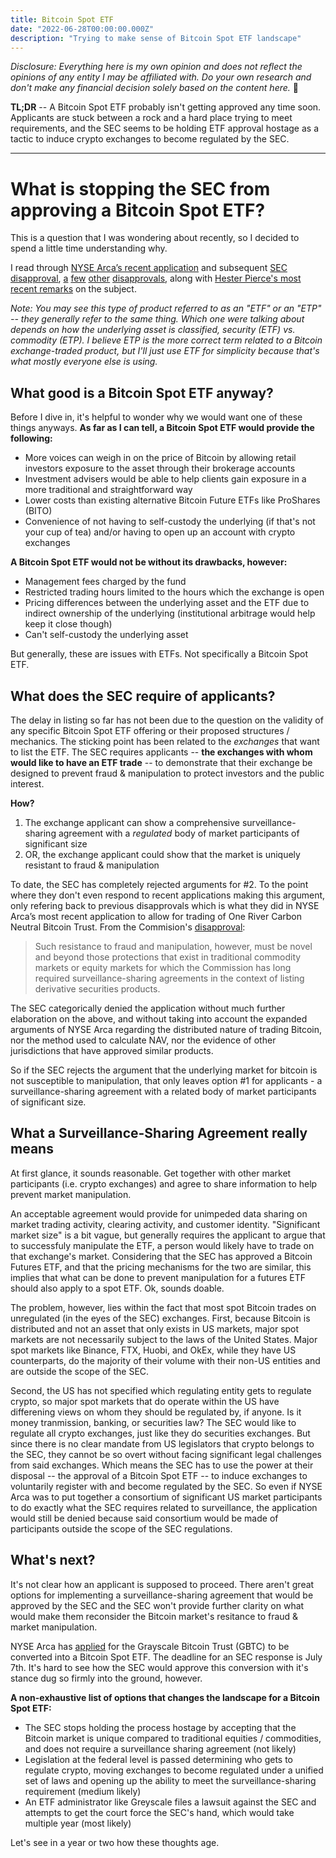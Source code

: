 ```yaml
---
title: Bitcoin Spot ETF
date: "2022-06-28T00:00:00.000Z"
description: "Trying to make sense of Bitcoin Spot ETF landscape"
---
```


_Disclosure: Everything here is my own opinion and does not reflect the opinions of any entity I may be affiliated with. Do your own research and don't make any financial decision solely based on the content here._ 🤷

**TL;DR** -- A Bitcoin Spot ETF probably isn't getting approved any time soon. Applicants are stuck between a rock and a hard place trying to meet requirements, and the SEC seems to be holding ETF approval hostage as a tactic to induce crypto exchanges to become regulated by the SEC.

<hr>

# What is stopping the SEC from approving a Bitcoin Spot ETF?

This is a question that I was wondering about recently, so I decided to spend a little time understanding why.

I read through [NYSE Arca’s recent application](https://www.sec.gov/rules/sro/nysearca/2021/34-93171.pdf) and subsequent [SEC disapproval](https://www.sec.gov/rules/sro/nysearca/2022/34-94999.pdf), [a](https://www.sec.gov/rules/sro/cboebzx/2022/34-94396.pdf) [few](https://www.sec.gov/rules/sro/cboebzx/2022/34-94080.pdf) [other](https://www.sec.gov/rules/sro/nysearca/2022/34-94395.pdf) [disapprovals](https://www.sec.gov/rules/sro/cboebzx/2021/34-93559.pdf), along with [Hester Pierce's most recent remarks](https://sec.gov/news/speech/peirce-remarks-regulatory-transparency-project-conference) on the subject.

_Note: You may see this type of product referred to as an "ETF" or an "ETP" -- they generally refer to the same thing. Which one were talking about depends on how the underlying asset is classified, security (ETF) vs. commodity (ETP). I believe ETP is the more correct term related to a Bitcoin exchange-traded product, but I'll just use ETF for simplicity because that's what mostly everyone else is using._

## What good is a Bitcoin Spot ETF anyway?

Before I dive in, it's helpful to wonder why we would want one of these things anyways. **As far as I can tell, a Bitcoin Spot ETF would provide the following:**

- More voices can weigh in on the price of Bitcoin by allowing retail investors exposure to the asset through their brokerage accounts
- Investment advisers would be able to help clients gain exposure in a more traditional and straightforward way
- Lower costs than existing alternative Bitcoin Future ETFs like ProShares (BITO)
- Convenience of not having to self-custody the underlying (if that's not your cup of tea) and/or having to open up an account with crypto exchanges

**A Bitcoin Spot ETF would not be without its drawbacks, however:**

- Management fees charged by the fund
- Restricted trading hours limited to the hours which the exchange is open
- Pricing differences between the underlying asset and the ETF due to indirect ownership of the underlying (institutional arbitrage would help keep it close though)
- Can't self-custody the underlying asset

But generally, these are issues with ETFs. Not specifically a Bitcoin Spot ETF.

## What does the SEC require of applicants?

The delay in listing so far has not been due to the question on the validity of any specific Bitcoin Spot ETF offering or their proposed structures / mechanics. The sticking point has been related to the _exchanges_ that want to list the ETF. The SEC requires applicants -- **the exchanges with whom would like to have an ETF trade** -- to demonstrate that their exchange be designed to prevent fraud & manipulation to protect investors and the public interest.

**How?**

1. The exchange applicant can show a comprehensive surveillance-sharing agreement with a _regulated_ body of market participants of significant size
2. OR, the exchange applicant could show that the market is uniquely resistant to fraud & manipulation

To date, the SEC has completely rejected arguments for #2. To the point where they don't even respond to recent applications making this argument, only refering back to previous disapprovals which is what they did in NYSE Arca’s most recent application to allow for trading of One River Carbon Neutral Bitcoin Trust. From the Commision's [disapproval](https://sec.gov/rules/sro/nysearca/2022/34-94999.pdf):

> Such resistance to fraud and manipulation, however, must be novel and beyond those protections that exist in traditional commodity markets or equity markets for which the Commission has long required surveillance-sharing agreements in the context of listing derivative securities products.

The SEC categorically denied the application without much further elaboration on the above, and without taking into account the expanded arguments of NYSE Arca regarding the distributed nature of trading Bitcoin, nor the method used to calculate NAV, nor the evidence of other jurisdictions that have approved similar products.

So if the SEC rejects the argument that the underlying market for bitcoin is not susceptible to manipulation, that only leaves option #1 for applicants - a surveillance-sharing agreement with a related body of market participants of significant size.

## What a Surveillance-Sharing Agreement really means

At first glance, it sounds reasonable. Get together with other market participants (i.e. crypto exchanges) and agree to share information to help prevent market manipulation.

An acceptable agreement would provide for unimpeded data sharing on market trading activity, clearing activity, and customer identity. "Significant market size" is a bit vague, but generally requires the applicant to argue that to successfuly manipulate the ETF, a person would likely have to trade on that exchange's market. Considering that the SEC has approved a Bitcoin Futures ETF, and that the pricing mechanisms for the two are similar, this implies that what can be done to prevent manipulation for a futures ETF should also apply to a spot ETF. Ok, sounds doable.

The problem, however, lies within the fact that most spot Bitcoin trades on unregulated (in the eyes of the SEC) exchanges. First, because Bitcoin is distributed and not an asset that only exists in US markets, major spot markets are not necessarily subject to the laws of the United States. Major spot markets like Binance, FTX, Huobi, and OkEx, while they have US counterparts, do the majority of their volume with their non-US entities and are outside the scope of the SEC.

Second, the US has not specified which regulating entity gets to regulate crypto, so major spot markets that do operate within the US have differening views on whom they should be regulated by, if anyone. Is it money tranmission, banking, or securities law? The SEC would like to regulate all crypto exchanges, just like they do securities exchanges. But since there is no clear mandate from US legislators that crypto belongs to the SEC, they cannot be so overt without facing significant legal challenges from said exchanges. Which means the SEC has to use the power at their disposal -- the approval of a Bitcoin Spot ETF -- to induce exchanges to voluntarily register with and become regulated by the SEC. So even if NYSE Arca was to put together a consortium of significant US market participants to do exactly what the SEC requires related to surveillance, the application would still be denied because said consortium would be made of participants outside the scope of the SEC regulations.

## What's next?

It's not clear how an applicant is supposed to proceed. There aren't great options for implementing a surveillance-sharing agreement that would be approved by the SEC and the SEC won't provide further clarity on what would make them reconsider the Bitcoin market's resitance to fraud & market manipulation.

NYSE Arca has [applied](https://www.sec.gov/rules/sro/nysearca/2022/34-94151.pdf) for the Grayscale Bitcoin Trust (GBTC) to be converted into a Bitcoin Spot ETF. The deadline for an SEC response is July 7th. It's hard to see how the SEC would approve this conversion with it's stance dug so firmly into the ground, however.

**A non-exhaustive list of options that changes the landscape for a Bitcoin Spot ETF:**

- The SEC stops holding the process hostage by accepting that the Bitcoin market is unique compared to traditional equities / commodities, and does not require a surveillance sharing agreement (not likely)
- Legislation at the federal level is passed determining who gets to regulate crypto, moving exchanges to become regulated under a unified set of laws and opening up the ability to meet the surveillance-sharing requirement (medium likely)
- An ETF administrator like Greyscale files a lawsuit against the SEC and attempts to get the court force the SEC's hand, which would take multiple year (most likely)

Let's see in a year or two how these thoughts age.
